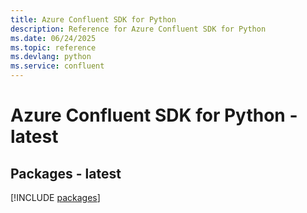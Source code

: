 ```yaml
---
title: Azure Confluent SDK for Python
description: Reference for Azure Confluent SDK for Python
ms.date: 06/24/2025
ms.topic: reference
ms.devlang: python
ms.service: confluent
---
```

# Azure Confluent SDK for Python - latest
## Packages - latest
[!INCLUDE [packages](confluent-index.md)]